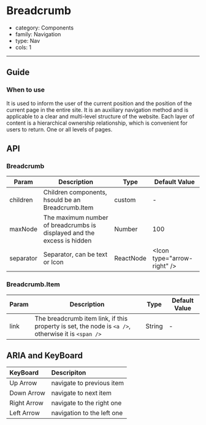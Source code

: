 # Breadcrumb

-   category: Components
-   family: Navigation
-   type: Nav
-   cols: 1

---

## Guide

### When to use

It is used to inform the user of the current position and the position of the current page in the entire site. It is an auxiliary navigation method and is applicable to a clear and multi-level structure of the website. Each layer of content is a hierarchical ownership relationship, which is convenient for users to return. One or all levels of pages.

## API

### Breadcrumb

| Param           | Description                                                                                                                  | Type       | Default Value          |
| --------- | -------------------------- | --------- | ------------------------------ |
| children  | Children components, hsould be an Breadcrumb.Item | custom    | -                              |
| maxNode   | The maximum number of breadcrumbs is displayed and the excess is hidden         | Number    | 100                            |
| separator | Separator, can be text or Icon            | ReactNode | &lt;Icon type="arrow-right" /> |

### Breadcrumb.Item

| Param           | Description                                                                                                                  | Type       | Default Value          |
| ---- | -------------------------------------------- | ------ | --- |
| link | The breadcrumb item link, if this property is set, the node is `<a />`, otherwise it is `<span />` | String | -   |

## ARIA and KeyBoard

| KeyBoard          | Descripiton                              |
| :---------- | :------------------------------ |
| Up Arrow    | navigate to previous item                          |
| Down Arrow  | navigate to next item                          |
| Right Arrow | navigate to the right one |
| Left Arrow  | navigation to the left one   |
